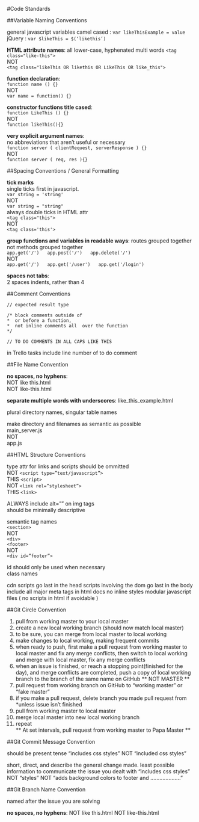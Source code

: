 #Code Standards

##Variable Naming Conventions

general javascript variables camel cased : `var likeThisExample = value`  
jQuery : `var $likeThis = $(‘likethis’)`  

**HTML attribute names**: all lower-case, hyphenated multi words
    `<tag class="like-this">`  
    NOT  
    `<tag class="likeThis OR likethis OR LikeThis OR like_this">`  

**function declaration**:  
    `function name () {}`  
    NOT  
    `var name = function() {}`  

**constructor functions title cased**:  
    `function LikeThis () {}`  
    NOT  
    `function likeThis(){}`  

**very explicit argument names**:  
    no abbreviations that aren’t useful or necessary  
    `function server ( clientRequest, serverResponse ) {}`  
    NOT  
    `function server ( req, res ){}`  

##Spacing Conventions / General Formatting

**tick marks**  
single ticks first in javascript.  
`var string = 'string' `   
NOT   
`var string = "string"`   
always double ticks in HTML attr   
`<tag class="this">`   
NOT  
`<tag class='this'>`   


**group functions and variables in readable ways**: routes grouped together not methods grouped together  
    `app.get('/')  
    app.post('/')  
    app.delete('/')  
    `  
    NOT  
    `app.get('/')  
    app.get('/user')  
    app.get('/login')  
    `  

**spaces not tabs**:  
    2 spaces indents, rather than 4  

##Comment Conventions

`// expected result type`  

`/* block comments outside of `  
`*  or before a function, `  
`*  not inline comments all  over the function`  
`*/`  

`// TO DO COMMENTS IN ALL CAPS LIKE THIS`  

in Trello tasks include line number of to do comment  



##File Name Convention

**no spaces, no hyphens**:   
    NOT like this.html   
    NOT like-this.html  

**separate multiple words with underscores**: like_this_example.html  

plural directory names, singular table names  

make directory and filenames as semantic as possible   
    main_server.js  
    NOT  
    app.js  

##HTML Structure Conventions

type attr for links and scripts should be ommitted  
    NOT ```<script type=”text/javascript”>```  
    THIS ```<script>```  
    NOT ```<link rel=”stylesheet”>```  
    THIS ```<link>```  

ALWAYS include alt=”” on img tags  
    should be minimally descriptive  

semantic tag names  
    `<section>`  
    NOT  
    `<div>`  
    `<footer>`  
    NOT   
    `<div id=”footer”>`  

id should only be used when necessary  
class names   

cdn scripts go last in the head
scripts involving the dom go last in the body
 include all major meta tags in html docs
no inline styles
modular javascript files ( no scripts in html if avoidable )

##Git Circle Convention

1. pull from working master to your local master  
2. create a new local working branch (should now match local master)  
4. to be sure, you can merge from local master to local working  
5. make changes to local working, making frequent commits  
6. when ready to push, first make a pull request from working master to local master and fix any merge conflicts, then switch to local working and merge with local master, fix any merge conflicts  
7. when an issue is finished, or reach a stopping point(finished for the day), and merge conflicts are completed, push a copy of local working branch to the branch of the same name on GitHub ** NOT MASTER **   
8. pull request from working branch on GitHub to “working master” or “fake master”  
9. if you make a pull request, delete branch you made pull request from *unless issue isn’t finished  
10. pull from working master to local master  
11. merge local master into new local working branch   
12. repeat  
** At set intervals, pull request from working master to Papa Master **

##Git Commit Message Convention

should be present tense
    “includes css styles”
    NOT
    “included css styles”

short, direct, and describe the general change made. least possible information to communicate the issue you dealt with
    “includes css styles”
    NOT
    “styles”
    NOT
    “adds background colors to footer and ………………..”

##Git Branch Name Convention

named after the issue you are solving
    
**no spaces, no hyphens**: 
NOT like this.html 
NOT like-this.html

